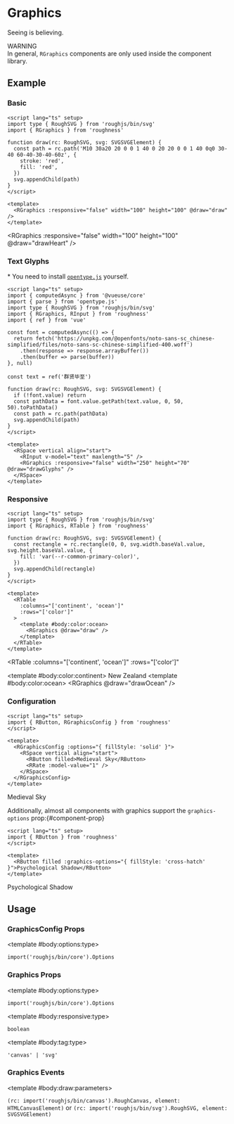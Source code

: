<script lang="ts" setup>
import { computedAsync } from '@vueuse/core'
import { parse } from 'opentype.js'
import { RAlert, RButton, RDetails, RGraphics, RGraphicsConfig, RInput, RRate, RSpace, RTable, RText } from 'roughness'
import type { RoughSVG } from 'roughjs/bin/svg'
import { ref } from 'vue'

function drawHeart(rc: RoughSVG, svg: SVGSVGElement) {
  const path = rc.path('M10 30a20 20 0 0 1 40 0 20 20 0 0 1 40 0q0 30-40 60-40-30-40-60z', {
    stroke: 'red',
    fill: 'red',
  })
  svg.appendChild(path)
}

function drawOcean(rc: RoughSVG, svg: SVGSVGElement) {
  const rectangle = rc.rectangle(0, 0, svg.width.baseVal.value, svg.height.baseVal.value, {
    fill: 'var(--r-common-primary-color)',
  })
  svg.appendChild(rectangle)
}

const font = computedAsync(() => {
  return fetch('https://unpkg.com/@openfonts/noto-sans-sc_chinese-simplified/files/noto-sans-sc-chinese-simplified-400.woff')
    .then(response => response.arrayBuffer())
    .then(buffer => parse(buffer))
}, null)

const text = ref('群贤毕至')

function drawGlyphs(rc: RoughSVG, svg: SVGSVGElement) {
  if (!font.value) return
  const pathData = font.value.getPath(text.value, 0, 50, 50).toPathData()
  const path = rc.path(pathData, {
    fill: 'var(--r-common-text-color)',
  })
  svg.appendChild(path)
}
</script>

# Graphics

Seeing is believing.

<RAlert type="warning">

WARNING<br>In general, `RGraphics` components are only used inside the component library.

</RAlert>

## Example

### Basic

<RDetails>
  <template #summary>Show Code</template>

```vue
<script lang="ts" setup>
import type { RoughSVG } from 'roughjs/bin/svg'
import { RGraphics } from 'roughness'

function draw(rc: RoughSVG, svg: SVGSVGElement) {
  const path = rc.path('M10 30a20 20 0 0 1 40 0 20 20 0 0 1 40 0q0 30-40 60-40-30-40-60z', {
    stroke: 'red',
    fill: 'red',
  })
  svg.appendChild(path)
}
</script>

<template>
  <RGraphics :responsive="false" width="100" height="100" @draw="draw" />
</template>
```

</RDetails>

<RGraphics :responsive="false" width="100" height="100" @draw="drawHeart" />

### Text Glyphs

<RAlert type="comment">

\* You need to install [`opentype.js`](https://www.npmjs.com/package/opentype.js) yourself.

</RAlert>

<RDetails>
  <template #summary>Show Code</template>

```vue
<script lang="ts" setup>
import { computedAsync } from '@vueuse/core'
import { parse } from 'opentype.js'
import type { RoughSVG } from 'roughjs/bin/svg'
import { RGraphics, RInput } from 'roughness'
import { ref } from 'vue'

const font = computedAsync(() => {
  return fetch('https://unpkg.com/@openfonts/noto-sans-sc_chinese-simplified/files/noto-sans-sc-chinese-simplified-400.woff')
    .then(response => response.arrayBuffer())
    .then(buffer => parse(buffer))
}, null)

const text = ref('群贤毕至')

function draw(rc: RoughSVG, svg: SVGSVGElement) {
  if (!font.value) return
  const pathData = font.value.getPath(text.value, 0, 50, 50).toPathData()
  const path = rc.path(pathData)
  svg.appendChild(path)
}
</script>

<template>
  <RSpace vertical align="start">
    <RInput v-model="text" maxlength="5" />
    <RGraphics :responsive="false" width="250" height="70" @draw="drawGlyphs" />
  </RSpace>
</template>
```

</RDetails>

<RSpace vertical align="start">
  <RInput v-model="text" maxlength="5" />
  <RGraphics :responsive="false" width="250" height="70" @draw="drawGlyphs" />
</RSpace>

### Responsive

<RDetails>
  <template #summary>Show Code</template>

```vue
<script lang="ts" setup>
import type { RoughSVG } from 'roughjs/bin/svg'
import { RGraphics, RTable } from 'roughness'

function draw(rc: RoughSVG, svg: SVGSVGElement) {
  const rectangle = rc.rectangle(0, 0, svg.width.baseVal.value, svg.height.baseVal.value, {
    fill: 'var(--r-common-primary-color)',
  })
  svg.appendChild(rectangle)
}
</script>

<template>
  <RTable
    :columns="['continent', 'ocean']"
    :rows="['color']"
  >
    <template #body:color:ocean>
      <RGraphics @draw="draw" />
    </template>
  </RTable>
</template>
```

</RDetails>

<RTable
  :columns="['continent', 'ocean']"
  :rows="['color']"
>
  <template #body:color:continent>
    New Zealand
  </template>
  <template #body:color:ocean>
    <RGraphics @draw="drawOcean" />
  </template>
</RTable>

### Configuration

<RDetails>
  <template #summary>Show Code</template>

```vue
<script lang="ts" setup>
import { RButton, RGraphicsConfig } from 'roughness'
</script>

<template>
  <RGraphicsConfig :options="{ fillStyle: 'solid' }">
    <RSpace vertical align="start">
      <RButton filled>Medieval Sky</RButton>
      <RRate :model-value="1" />
    </RSpace>
  </RGraphicsConfig>
</template>
```

</RDetails>

<RGraphicsConfig :options="{ fillStyle: 'solid' }">
  <RSpace vertical align="start">
    <RButton filled>Medieval Sky</RButton>
    <RRate :model-value="1" />
  </RSpace>
</RGraphicsConfig>

Additionally, almost all components with graphics support the `graphics-options` prop:{#component-prop}

<RDetails>
  <template #summary>Show Code</template>

```vue
<script lang="ts" setup>
import { RButton } from 'roughness'
</script>

<template>
  <RButton filled :graphics-options="{ fillStyle: 'cross-hatch' }">Psychological Shadow</RButton>
</template>
```

</RDetails>

<RButton filled :graphics-options="{ fillStyle: 'cross-hatch' }">Psychological Shadow</RButton>

## Usage

### GraphicsConfig Props

<RSpace overflow>
<RTable
  :columns="['name', 'type', 'default', 'description']"
  :rows="['options']"
>
  <template #body:*:name="{ row }">{{ row }}</template>

  <template #body:options:type>

  `import('roughjs/bin/core').Options`

  </template>
  <template #body:options:description>

  [Options for Rough.js](https://github.com/rough-stuff/rough/wiki#options).

  </template>
</RTable>
</RSpace>

### Graphics Props

<RSpace overflow>
<RTable
  :columns="['name', 'type', 'default', 'description']"
  :rows="['options', 'responsive', 'tag']"
>
  <template #body:*:name="{ row }">{{ row }}</template>

  <template #body:options:type>

  `import('roughjs/bin/core').Options`

  </template>
  <template #body:options:description>

  [Options for Rough.js](https://github.com/rough-stuff/rough/wiki#options).

  </template>

  <template #body:responsive:type>

  `boolean`

  </template>
  <template #body:responsive:default>

  `true`

  </template>
  <template #body:responsive:description>
    Whether to adjust the size to fit the parent element.
  </template>

  <template #body:tag:type>

  `'canvas' | 'svg'`

  </template>
  <template #body:tag:default>

  `'svg'`

  </template>
  <template #body:tag:description>

  [HTML tag for rendering the graphics](https://github.com/rough-stuff/rough/wiki#roughcanvas--roughsvg).

  </template>
</RTable>
</RSpace>

### Graphics Events

<RSpace overflow>
<RTable
  :columns="['name', 'parameters', 'description']"
  :rows="['draw']"
>
  <template #body:*:name="{ row }">{{ row }}</template>

  <template #body:draw:parameters>

  `(rc: import('roughjs/bin/canvas').RoughCanvas, element: HTMLCanvasElement)` or `(rc: import('roughjs/bin/svg').RoughSVG, element: SVGSVGElement)`

  </template>
  <template #body:draw:description>
    Ready to start drawing.
  </template>
</RTable>
</RSpace>
